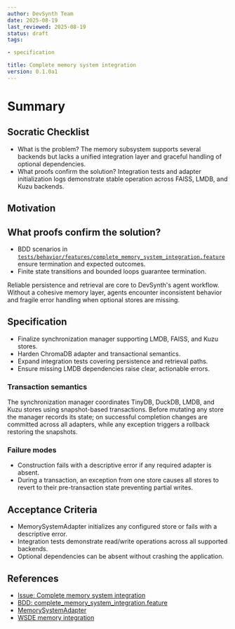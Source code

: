 ```yaml
---
author: DevSynth Team
date: 2025-08-19
last_reviewed: 2025-08-19
status: draft
tags:

- specification

title: Complete memory system integration
version: 0.1.0a1
---
```


<!--
Required metadata fields:
- author: document author
- date: creation date
- last_reviewed: last review date
- status: draft | review | published
- tags: search keywords
- title: short descriptive name
- version: specification version
-->

# Summary

## Socratic Checklist
- What is the problem?
  The memory subsystem supports several backends but lacks a unified
  integration layer and graceful handling of optional dependencies.
- What proofs confirm the solution?
  Integration tests and adapter initialization logs demonstrate stable
  operation across FAISS, LMDB, and Kuzu backends.

## Motivation

## What proofs confirm the solution?
- BDD scenarios in [`tests/behavior/features/complete_memory_system_integration.feature`](../../tests/behavior/features/complete_memory_system_integration.feature) ensure termination and expected outcomes.
- Finite state transitions and bounded loops guarantee termination.


Reliable persistence and retrieval are core to DevSynth's agent workflow.
Without a cohesive memory layer, agents encounter inconsistent behavior
and fragile error handling when optional stores are missing.

## Specification

- Finalize synchronization manager supporting LMDB, FAISS, and Kuzu stores.
- Harden ChromaDB adapter and transactional semantics.
- Expand integration tests covering persistence and retrieval paths.
- Ensure missing LMDB dependencies raise clear, actionable errors.

### Transaction semantics

The synchronization manager coordinates TinyDB, DuckDB, LMDB, and Kuzu
stores using snapshot-based transactions. Before mutating any store the
manager records its state; on successful completion changes are committed
across all adapters, while any exception triggers a rollback restoring the
snapshots.

### Failure modes

- Construction fails with a descriptive error if any required adapter is
  absent.
- During a transaction, an exception from one store causes all stores to
  revert to their pre-transaction state preventing partial writes.

## Acceptance Criteria

- MemorySystemAdapter initializes any configured store or fails with a
  descriptive error.
- Integration tests demonstrate read/write operations across all
  supported backends.
- Optional dependencies can be absent without crashing the application.

## References

- [Issue: Complete memory system integration](../../issues/Complete-memory-system-integration.md)
- [BDD: complete_memory_system_integration.feature](../../tests/behavior/features/complete_memory_system_integration.feature)
- [MemorySystemAdapter](../../src/devsynth/adapters/memory/memory_adapter.py)
- [WSDE memory integration](../../src/devsynth/application/agents/wsde_memory_integration.py)
